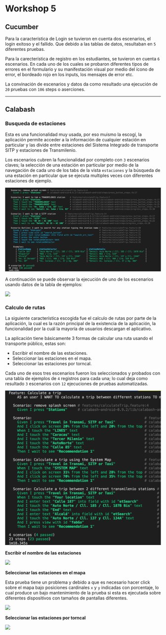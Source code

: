 # Workshop 5

## Cucumber

Para la característica de Login se tuvieron en cuenta dos escenarios, el login exitoso y el fallido. Que debido a las tablas de datos, resultaban en `5` diferentes pruebas.

Para la carecterística de registro en los estudiantes, se tuvieron en cuenta `6` escenarios. En cada uno de los cuales se probaron diferentes tipos de errores en el formulario y su manifestación visual por medio del ícono de error, el bordeado rojo en los inputs, los mensajes de error etc.

La convinación de escenarios y datos da como resultado una ejecución de `20` pruebas con `106` steps o aserciones.

---

## Calabash

### Busqueda de estaciones

Esta es una funcionalidad muy usada, por eso muismo la escogí, la aplicación permite acceder a la información de cualquier estación en particular y las divide entre estaciones del Sistema Integrado de transporte SITP y estaciones de Transmilenio.

Los escenarios cubren la funcionalidad por completo con `3` escenarios claves; la selección de una estación en particular por medio de la navegación de cada uno de los tabs de la vista `estaciones` y la búsqueda de una estación en particular que se ejecuta multiples veces con diferentes estaciones de ejemplo.

![](assets/cabalash1.png)

A continuación se puede observar la ejecución de uno de los escenarios usando datos de la tabla de ejemplos:

![](assets/cabalash2.gif)

### Calculo de rutas

La siguiente característica escogida fue el calculo de rutas por parte de la aplicación, la cual es la razón principal de la existencia de la aplicación, la funcionalidad por la cuál la mayoría de usuarios descargan el aplicativo.

La aplicación tiene básicamente 3 formas de calcular una ruta usando el transporte público, estas son:

* Escribir el nombre de las estaciones.
* Seleccionar las estaciones en el mapa.
* Seleccionar las estaciones por torncal.

Cada uno de esos tres escenarios fueron los seleccionados y probados con una tabla de ejemplos de `4` registros para cada una; lo cual deja como resultado `3` escenarios con `12` ejecuciones de pruebas automatizadas.

![](assets/cabalash6.png)

**Escribir el nombre de las estaciones**

![](assets/cabalash4.gif)

**Seleccionar las estaciones en el mapa**

Esta prueba tiene un problema y debido a que es necesario hacer click sobre el mapa bajo posiciones cardinales `x` y `y` indicadas con porcentaje, lo cual produce un bajo mantenimiento de la prueba si esta es ejecutada sobre diferentes dispositivos con tamaños de pantallas diferentes.

![](assets/cabalash5.gif)

**Seleccionar las estaciones por torncal**

![](assets/cabalash3.gif)

